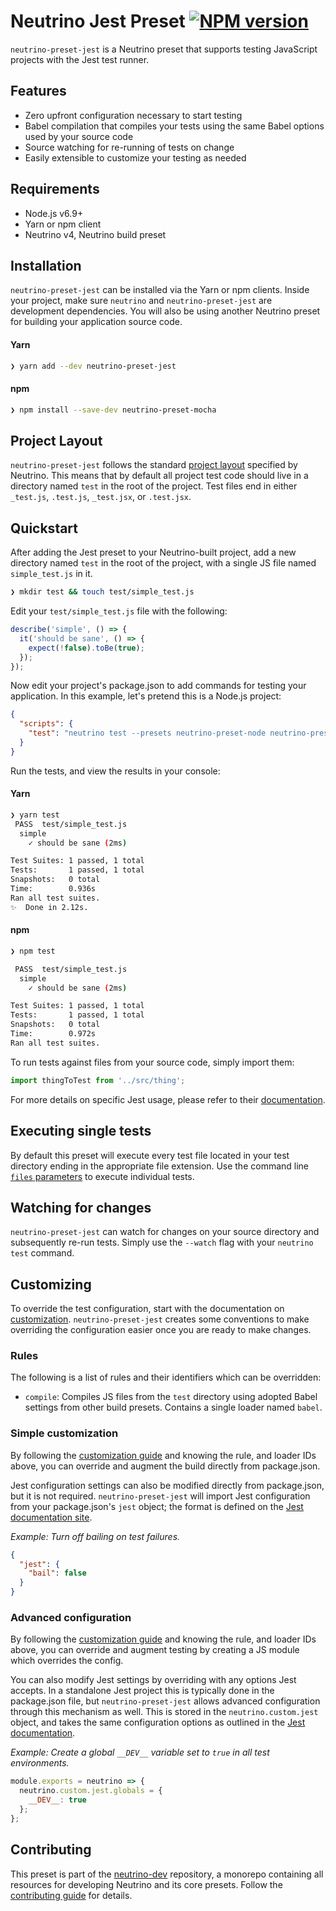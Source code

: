# Neutrino Jest Preset [![NPM version][npm-image]][npm-url]

`neutrino-preset-jest` is a Neutrino preset that supports testing JavaScript projects with the Jest test runner.

## Features

- Zero upfront configuration necessary to start testing
- Babel compilation that compiles your tests using the same Babel options used by your source code
- Source watching for re-running of tests on change
- Easily extensible to customize your testing as needed

## Requirements

- Node.js v6.9+
- Yarn or npm client
- Neutrino v4, Neutrino build preset

## Installation

`neutrino-preset-jest` can be installed via the Yarn or npm clients. Inside your project, make sure
`neutrino` and `neutrino-preset-jest` are development dependencies. You will also be using
another Neutrino preset for building your application source code.

#### Yarn

```bash
❯ yarn add --dev neutrino-preset-jest
```

#### npm

```bash
❯ npm install --save-dev neutrino-preset-mocha
```

## Project Layout

`neutrino-preset-jest` follows the standard [project layout](/project-layout.md) specified by Neutrino. This
means that by default all project test code should live in a directory named `test` in the root of the
project. Test files end in either `_test.js`, `.test.js`, `_test.jsx`, or `.test.jsx`.

## Quickstart

After adding the Jest preset to your Neutrino-built project, add a new directory named `test` in the root of the
project, with a single JS file named `simple_test.js` in it.

```bash
❯ mkdir test && touch test/simple_test.js
```

Edit your `test/simple_test.js` file with the following:

```js
describe('simple', () => {
  it('should be sane', () => {
    expect(!false).toBe(true);
  });
});
```

Now edit your project's package.json to add commands for testing your application. In this example,
let's pretend this is a Node.js project:

```json
{
  "scripts": {
    "test": "neutrino test --presets neutrino-preset-node neutrino-preset-mocha"
  }
}
```

Run the tests, and view the results in your console:

#### Yarn

```bash
❯ yarn test
 PASS  test/simple_test.js
  simple
    ✓ should be sane (2ms)

Test Suites: 1 passed, 1 total
Tests:       1 passed, 1 total
Snapshots:   0 total
Time:        0.936s
Ran all test suites.
✨  Done in 2.12s.
```

#### npm

```bash
❯ npm test

 PASS  test/simple_test.js
  simple
    ✓ should be sane (2ms)

Test Suites: 1 passed, 1 total
Tests:       1 passed, 1 total
Snapshots:   0 total
Time:        0.972s
Ran all test suites.
```

To run tests against files from your source code, simply import them:

```js
import thingToTest from '../src/thing';
```

For more details on specific Jest usage, please refer to their [documentation](https://facebook.github.io/jest/).

## Executing single tests

By default this preset will execute every test file located in your test directory ending in the appropriate file
extension.
Use the command line [`files` parameters](/cli/README.md#neutrino-test) to execute individual tests.

## Watching for changes

`neutrino-preset-jest` can watch for changes on your source directory and subsequently re-run tests. Simply use the
`--watch` flag with your `neutrino test` command.

## Customizing

To override the test configuration, start with the documentation on [customization](/customization/README.md).
`neutrino-preset-jest` creates some conventions to make overriding the configuration easier once you are ready to make
changes.

### Rules

The following is a list of rules and their identifiers which can be overridden:

- `compile`: Compiles JS files from the `test` directory using adopted Babel settings from other build presets.
Contains a single loader named `babel`.

### Simple customization

By following the [customization guide](/customization/simple.md) and knowing the rule, and loader IDs above,
you can override and augment the build directly from package.json.

Jest configuration settings can also be modified directly from package.json, but it is not required.
`neutrino-preset-jest` will import Jest configuration from your package.json's `jest` object; the format is
defined on the [Jest documentation site](https://facebook.github.io/jest/docs/configuration.html).

_Example: Turn off bailing on test failures._

```json
{
  "jest": {
    "bail": false
  }
}
```

### Advanced configuration

By following the [customization guide](/customization/advanced.md) and knowing the rule, and loader IDs above,
you can override and augment testing by creating a JS module which overrides the config. 

You can also modify Jest settings by overriding with any options Jest accepts. In a standalone Jest project this is
typically done in the package.json file, but `neutrino-preset-jest` allows advanced configuration through this
mechanism as well. This is stored in the `neutrino.custom.jest` object, and takes the same configuration options as
outlined in the [Jest documentation](https://facebook.github.io/jest/docs/configuration.html).

_Example: Create a global `__DEV__` variable set to `true` in all test environments._

```js
module.exports = neutrino => {
  neutrino.custom.jest.globals = {
    __DEV__: true
  };
};
```

## Contributing

This preset is part of the [neutrino-dev](https://github.com/mozilla-neutrino/neutrino-dev) repository, a monorepo
containing all resources for developing Neutrino and its core presets. Follow the
[contributing guide](/contributing/README.md) for details.

[npm-image]: https://badge.fury.io/js/neutrino-preset-jest.svg
[npm-url]: https://npmjs.org/package/neutrino-preset-jest
